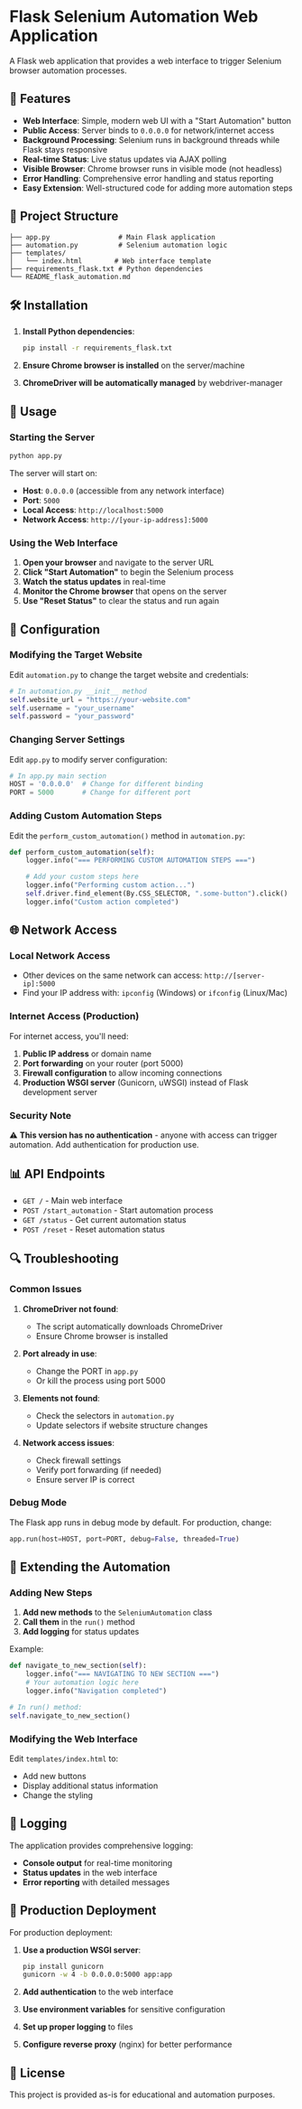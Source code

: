# Flask Selenium Automation Web Application

A Flask web application that provides a web interface to trigger Selenium browser automation processes.

## 🚀 Features

- **Web Interface**: Simple, modern web UI with a "Start Automation" button
- **Public Access**: Server binds to `0.0.0.0` for network/internet access
- **Background Processing**: Selenium runs in background threads while Flask stays responsive
- **Real-time Status**: Live status updates via AJAX polling
- **Visible Browser**: Chrome browser runs in visible mode (not headless)
- **Error Handling**: Comprehensive error handling and status reporting
- **Easy Extension**: Well-structured code for adding more automation steps

## 📁 Project Structure

```
├── app.py                 # Main Flask application
├── automation.py          # Selenium automation logic
├── templates/
│   └── index.html        # Web interface template
├── requirements_flask.txt # Python dependencies
└── README_flask_automation.md
```

## 🛠️ Installation

1. **Install Python dependencies**:

   ```bash
   pip install -r requirements_flask.txt
   ```

2. **Ensure Chrome browser is installed** on the server/machine

3. **ChromeDriver will be automatically managed** by webdriver-manager

## 🚀 Usage

### Starting the Server

```bash
python app.py
```

The server will start on:

- **Host**: `0.0.0.0` (accessible from any network interface)
- **Port**: `5000`
- **Local Access**: `http://localhost:5000`
- **Network Access**: `http://[your-ip-address]:5000`

### Using the Web Interface

1. **Open your browser** and navigate to the server URL
2. **Click "Start Automation"** to begin the Selenium process
3. **Watch the status updates** in real-time
4. **Monitor the Chrome browser** that opens on the server
5. **Use "Reset Status"** to clear the status and run again

## 🔧 Configuration

### Modifying the Target Website

Edit `automation.py` to change the target website and credentials:

```python
# In automation.py __init__ method
self.website_url = "https://your-website.com"
self.username = "your_username"
self.password = "your_password"
```

### Changing Server Settings

Edit `app.py` to modify server configuration:

```python
# In app.py main section
HOST = '0.0.0.0'  # Change for different binding
PORT = 5000       # Change for different port
```

### Adding Custom Automation Steps

Edit the `perform_custom_automation()` method in `automation.py`:

```python
def perform_custom_automation(self):
    logger.info("=== PERFORMING CUSTOM AUTOMATION STEPS ===")

    # Add your custom steps here
    logger.info("Performing custom action...")
    self.driver.find_element(By.CSS_SELECTOR, ".some-button").click()
    logger.info("Custom action completed")
```

## 🌐 Network Access

### Local Network Access

- Other devices on the same network can access: `http://[server-ip]:5000`
- Find your IP address with: `ipconfig` (Windows) or `ifconfig` (Linux/Mac)

### Internet Access (Production)

For internet access, you'll need:

1. **Public IP address** or domain name
2. **Port forwarding** on your router (port 5000)
3. **Firewall configuration** to allow incoming connections
4. **Production WSGI server** (Gunicorn, uWSGI) instead of Flask development server

### Security Note

⚠️ **This version has no authentication** - anyone with access can trigger automation. Add authentication for production use.

## 📊 API Endpoints

- `GET /` - Main web interface
- `POST /start_automation` - Start automation process
- `GET /status` - Get current automation status
- `POST /reset` - Reset automation status

## 🔍 Troubleshooting

### Common Issues

1. **ChromeDriver not found**:

   - The script automatically downloads ChromeDriver
   - Ensure Chrome browser is installed

2. **Port already in use**:

   - Change the PORT in `app.py`
   - Or kill the process using port 5000

3. **Elements not found**:

   - Check the selectors in `automation.py`
   - Update selectors if website structure changes

4. **Network access issues**:
   - Check firewall settings
   - Verify port forwarding (if needed)
   - Ensure server IP is correct

### Debug Mode

The Flask app runs in debug mode by default. For production, change:

```python
app.run(host=HOST, port=PORT, debug=False, threaded=True)
```

## 🔄 Extending the Automation

### Adding New Steps

1. **Add new methods** to the `SeleniumAutomation` class
2. **Call them** in the `run()` method
3. **Add logging** for status updates

Example:

```python
def navigate_to_new_section(self):
    logger.info("=== NAVIGATING TO NEW SECTION ===")
    # Your automation logic here
    logger.info("Navigation completed")

# In run() method:
self.navigate_to_new_section()
```

### Modifying the Web Interface

Edit `templates/index.html` to:

- Add new buttons
- Display additional status information
- Change the styling

## 📝 Logging

The application provides comprehensive logging:

- **Console output** for real-time monitoring
- **Status updates** in the web interface
- **Error reporting** with detailed messages

## 🚀 Production Deployment

For production deployment:

1. **Use a production WSGI server**:

   ```bash
   pip install gunicorn
   gunicorn -w 4 -b 0.0.0.0:5000 app:app
   ```

2. **Add authentication** to the web interface

3. **Use environment variables** for sensitive configuration

4. **Set up proper logging** to files

5. **Configure reverse proxy** (nginx) for better performance

## 📄 License

This project is provided as-is for educational and automation purposes.
